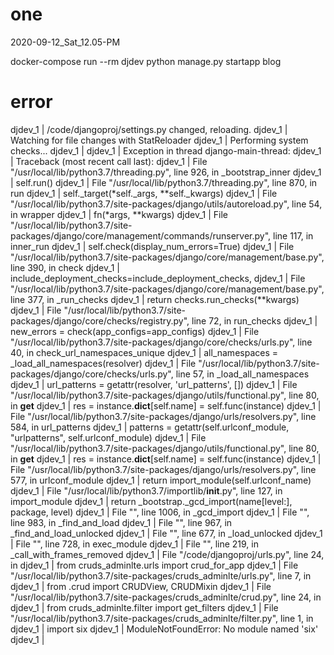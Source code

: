 
# one

2020-09-12_Sat_12.05-PM

  docker-compose run --rm djdev python manage.py startapp blog


# error

djdev_1  | /code/djangoproj/settings.py changed, reloading.
djdev_1  | Watching for file changes with StatReloader
djdev_1  | Performing system checks...
djdev_1  |
djdev_1  | Exception in thread django-main-thread:
djdev_1  | Traceback (most recent call last):
djdev_1  |   File "/usr/local/lib/python3.7/threading.py", line 926, in _bootstrap_inner
djdev_1  |     self.run()
djdev_1  |   File "/usr/local/lib/python3.7/threading.py", line 870, in run
djdev_1  |     self._target(*self._args, **self._kwargs)
djdev_1  |   File "/usr/local/lib/python3.7/site-packages/django/utils/autoreload.py", line 54, in wrapper
djdev_1  |     fn(*args, **kwargs)
djdev_1  |   File "/usr/local/lib/python3.7/site-packages/django/core/management/commands/runserver.py", line 117, in inner_run
djdev_1  |     self.check(display_num_errors=True)
djdev_1  |   File "/usr/local/lib/python3.7/site-packages/django/core/management/base.py", line 390, in check
djdev_1  |     include_deployment_checks=include_deployment_checks,
djdev_1  |   File "/usr/local/lib/python3.7/site-packages/django/core/management/base.py", line 377, in _run_checks
djdev_1  |     return checks.run_checks(**kwargs)
djdev_1  |   File "/usr/local/lib/python3.7/site-packages/django/core/checks/registry.py", line 72, in run_checks
djdev_1  |     new_errors = check(app_configs=app_configs)
djdev_1  |   File "/usr/local/lib/python3.7/site-packages/django/core/checks/urls.py", line 40, in check_url_namespaces_unique
djdev_1  |     all_namespaces = _load_all_namespaces(resolver)
djdev_1  |   File "/usr/local/lib/python3.7/site-packages/django/core/checks/urls.py", line 57, in _load_all_namespaces
djdev_1  |     url_patterns = getattr(resolver, 'url_patterns', [])
djdev_1  |   File "/usr/local/lib/python3.7/site-packages/django/utils/functional.py", line 80, in __get__
djdev_1  |     res = instance.__dict__[self.name] = self.func(instance)
djdev_1  |   File "/usr/local/lib/python3.7/site-packages/django/urls/resolvers.py", line 584, in url_patterns
djdev_1  |     patterns = getattr(self.urlconf_module, "urlpatterns", self.urlconf_module)
djdev_1  |   File "/usr/local/lib/python3.7/site-packages/django/utils/functional.py", line 80, in __get__
djdev_1  |     res = instance.__dict__[self.name] = self.func(instance)
djdev_1  |   File "/usr/local/lib/python3.7/site-packages/django/urls/resolvers.py", line 577, in urlconf_module
djdev_1  |     return import_module(self.urlconf_name)
djdev_1  |   File "/usr/local/lib/python3.7/importlib/__init__.py", line 127, in import_module
djdev_1  |     return _bootstrap._gcd_import(name[level:], package, level)
djdev_1  |   File "<frozen importlib._bootstrap>", line 1006, in _gcd_import
djdev_1  |   File "<frozen importlib._bootstrap>", line 983, in _find_and_load
djdev_1  |   File "<frozen importlib._bootstrap>", line 967, in _find_and_load_unlocked
djdev_1  |   File "<frozen importlib._bootstrap>", line 677, in _load_unlocked
djdev_1  |   File "<frozen importlib._bootstrap_external>", line 728, in exec_module
djdev_1  |   File "<frozen importlib._bootstrap>", line 219, in _call_with_frames_removed
djdev_1  |   File "/code/djangoproj/urls.py", line 24, in <module>
djdev_1  |     from cruds_adminlte.urls import crud_for_app
djdev_1  |   File "/usr/local/lib/python3.7/site-packages/cruds_adminlte/urls.py", line 7, in <module>
djdev_1  |     from .crud import CRUDView, CRUDMixin
djdev_1  |   File "/usr/local/lib/python3.7/site-packages/cruds_adminlte/crud.py", line 24, in <module>
djdev_1  |     from cruds_adminlte.filter import get_filters
djdev_1  |   File "/usr/local/lib/python3.7/site-packages/cruds_adminlte/filter.py", line 1, in <module>
djdev_1  |     import six
djdev_1  | ModuleNotFoundError: No module named 'six'
djdev_1  |

